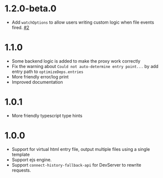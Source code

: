 # 1.2.0-beta.0
- Add `watchOptions` to allow users writing custom logic when file events fired. [#2](https://github.com/emosheeep/vite-plugin-virtual-mpa/issues/2)

# 1.1.0

- Some backend logic is added to make the proxy work correctly
- Fix the warning about `Could not auto-determine entry point...` by add entry path to `optimizeDeps.entries`
- More friendly error/log print
- Improved documentation

# 1.0.1

- More friendly typescript type hints

# 1.0.0

- Support for virtual html entry file, output multiple files using a single template
- Support ejs engine.
- Support `connect-history-fallback-api` for DevServer to rewrite requests.
